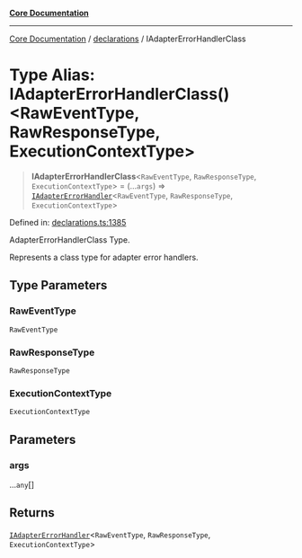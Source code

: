 [**Core Documentation**](../../README.md)

***

[Core Documentation](../../README.md) / [declarations](../README.md) / IAdapterErrorHandlerClass

# Type Alias: IAdapterErrorHandlerClass()\<RawEventType, RawResponseType, ExecutionContextType\>

> **IAdapterErrorHandlerClass**\<`RawEventType`, `RawResponseType`, `ExecutionContextType`\> = (...`args`) => [`IAdapterErrorHandler`](../interfaces/IAdapterErrorHandler.md)\<`RawEventType`, `RawResponseType`, `ExecutionContextType`\>

Defined in: [declarations.ts:1385](https://github.com/stonemjs/core/blob/85781fe5b87769612839dd6b850ba45186d357fa/src/declarations.ts#L1385)

AdapterErrorHandlerClass Type.

Represents a class type for adapter error handlers.

## Type Parameters

### RawEventType

`RawEventType`

### RawResponseType

`RawResponseType`

### ExecutionContextType

`ExecutionContextType`

## Parameters

### args

...`any`[]

## Returns

[`IAdapterErrorHandler`](../interfaces/IAdapterErrorHandler.md)\<`RawEventType`, `RawResponseType`, `ExecutionContextType`\>
